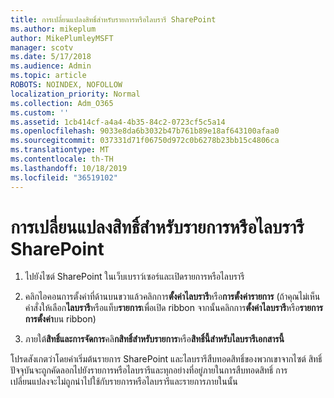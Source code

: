 ```yaml
---
title: การเปลี่ยนแปลงสิทธิ์สำหรับรายการหรือไลบรารี SharePoint
ms.author: mikeplum
author: MikePlumleyMSFT
manager: scotv
ms.date: 5/17/2018
ms.audience: Admin
ms.topic: article
ROBOTS: NOINDEX, NOFOLLOW
localization_priority: Normal
ms.collection: Adm_O365
ms.custom: ''
ms.assetid: 1cb414cf-a4a4-4b35-84c2-0723cf5c5a14
ms.openlocfilehash: 9033e8da6b3032b47b761b89e18af643100afaa0
ms.sourcegitcommit: 037331d71f06750d972c0b6278b23bb15c4806ca
ms.translationtype: MT
ms.contentlocale: th-TH
ms.lasthandoff: 10/18/2019
ms.locfileid: "36519102"
---
```

# <a name="change-permissions-for-a-sharepoint-list-or-library"></a>การเปลี่ยนแปลงสิทธิ์สำหรับรายการหรือไลบรารี SharePoint

1. ไปยังไซต์ SharePoint ในเว็บเบราว์เซอร์และเปิดรายการหรือไลบรารี
    
2. คลิกไอคอนการตั้งค่าที่ด้านบนขวาแล้วคลิกการ**ตั้งค่าไลบรารี**หรือ**การตั้งค่ารายการ** (ถ้าคุณไม่เห็นคำสั่งให้เลือก**ไลบรารี**หรือแท็บ**รายการ**เพื่อเปิด ribbon จากนั้นคลิกการ**ตั้งค่าไลบรารี**หรือ**รายการการตั้งค่า**บน ribbon) 
    
3. ภายใต้**สิทธิ์และการจัดการ**คลิ**กสิทธิ์สำหรับรายการ**หรือ**สิทธิ์นี้สำหรับไลบรารีเอกสารนี้**
    
โปรดสังเกตว่าโดยค่าเริ่มต้นรายการ SharePoint และไลบรารีสืบทอดสิทธิ์ของพวกเขาจากไซต์ สิทธิ์ปัจจุบันจะถูกคัดลอกไปยังรายการหรือไลบรารีและทุกอย่างที่อยู่ภายในการสืบทอดสิทธิ์ การเปลี่ยนแปลงจะไม่ถูกนำไปใช้กับรายการหรือไลบรารีและรายการภายในนั้น
  

